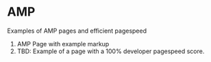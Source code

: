 # AMP
Examples of AMP pages and efficient pagespeed

1. AMP Page with example markup
1. TBD: Example of a page with a 100% developer pagespeed score.
